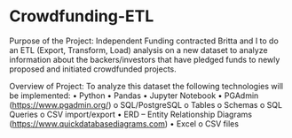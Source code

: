 # Crowdfunding-ETL

Purpose of the Project:
Independent Funding contracted Britta and I to do an ETL (Export, Transform, Load) analysis on a new dataset to analyze information about the backers/investors that have pledged funds to newly proposed and initiated crowdfunded projects. 

Overview of Project:
To analyze this dataset the following technologies will be implemented:
•	Python
•	Pandas
•	Jupyter Notebook
•	PGAdmin (https://www.pgadmin.org/) 
o	SQL/PostgreSQL 
o	Tables
o	Schemas
o	SQL Queries
o	CSV import/export
•	ERD – Entity Relationship Diagrams (https://www.quickdatabasediagrams.com)
•	Excel
o	CSV files
